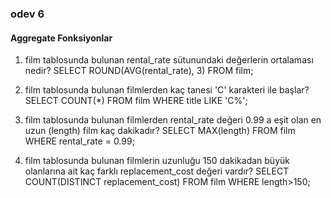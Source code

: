 ### odev 6
#### Aggregate Fonksiyonlar

1. film tablosunda bulunan rental_rate sütunundaki değerlerin ortalaması nedir?
SELECT ROUND(AVG(rental_rate), 3) FROM film;


2. film tablosunda bulunan filmlerden kaç tanesi 'C' karakteri ile başlar?
SELECT COUNT(*) FROM film
WHERE title LIKE 'C%';

3. film tablosunda bulunan filmlerden rental_rate değeri 0.99 a eşit olan en uzun (length) film kaç dakikadır?
SELECT MAX(length) FROM film
WHERE rental_rate = 0.99;

4. film tablosunda bulunan filmlerin uzunluğu 150 dakikadan büyük olanlarına ait kaç farklı replacement_cost değeri vardır?
SELECT COUNT(DISTINCT replacement_cost) FROM film
WHERE length>150;